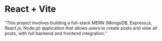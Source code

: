 # React + Vite

"This project involves building a full-stack MERN (MongoDB, Express.js, React.js, Node.js) application that allows users to create posts and view all posts, with full backend and frontend integration."


